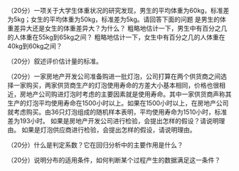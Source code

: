 （20分）一项关于大学生体重状况的研究发现，男生的平均体重为60kg，标准差为5kg；女生的平均体重为50kg，标准差为5kg。请回答下面的问题
是男生的体重差异大还是女生的体重差异大？为什么？
粗略地估计一下，男生中有百分之几的人体重在55kg到65kg之间？
粗略地估计一下，女生中有百分之几的人体重在40kg到60kg之间？ 

（20分）叙述评价估计量的标准。

（20分）一家房地产开发公司准备购进一批灯泡，公司打算在两个供货商之间选择一家购买，两家供货商生产的灯泡使用寿命的方差大小基本相同，价格也很相近，房地产公司购进灯泡时考虑的主要因素就是使用寿命。其中一家供货商声称其生产的灯泡平均使用寿命在1500小时以上。如果在1500小时以上，在房地产公司就考虑购买。由36只灯泡组成的随机样本表明，平均使用寿命为1510小时，标准差为193小时。
如果是房地产开发公司进行检验，会提出怎样的假设？请说明理由。
如果是灯泡供应商进行检验，会提出怎样的假设，请说明理由。

（20分）什么是判定系数？它在回归分析中的主要作用是什么？

（20分）说明分布的适用条件，如何判断某个过程产生的数据满足这一条件？

